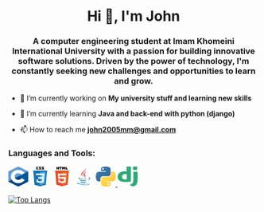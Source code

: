 <h1 align="center">Hi 👋, I'm John</h1>
<h3 align="center">A computer engineering student at Imam Khomeini International University with a passion for building innovative software solutions. Driven by the power of technology, I'm constantly seeking new challenges and opportunities to learn and grow.</h3>

- 🔭 I’m currently working on **My university stuff and learning new skills**

- 🌱 I’m currently learning **Java and back-end with python (django)**

- 📫 How to reach me **john2005mm@gmail.com**

### Languages and Tools:
<img src="./skills/C.png" alt="C" width="40" height="40"/> <img src="https://raw.githubusercontent.com/devicons/devicon/master/icons/css3/css3-original-wordmark.svg" alt="CSS" width="40" height="40"/> <img src="https://raw.githubusercontent.com/devicons/devicon/master/icons/html5/html5-original-wordmark.svg" alt="html" width="40" height="40"/> <img src="./skills/java.png" alt="java" width="40" height="40"/> <a href="https://www.java.com" target="_blank" rel="noreferrer">  <img src="./skills/python.png" alt="python" width="40" height="40"/> <img src="./skills/django.png" alt="django" width="40" height="40"/>
 
<p><img align="center" src="https://github-readme-stats.vercel.app/api/top-langs/?username=John-6670&layout=donut&theme=merko" alt="Top Langs" /></p>
